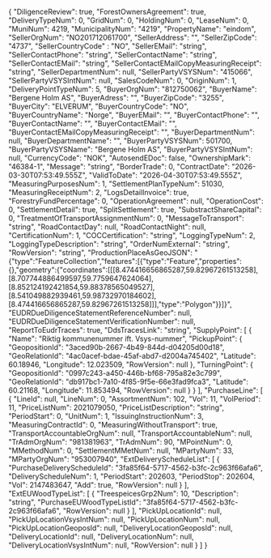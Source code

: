 {
  "DiligenceReview": true,
  "ForestOwnersAgreement": true,
  "DeliveryTypeNum": 0,
  "GridNum": 0,
  "HoldingNum": 0,
  "LeaseNum": 0,
  "MuniNum": 4219,
  "MunicipalityNum": "4219",
  "PropertyName": "eindom",
  "SellerOrgNum": "NO201712061700",
  "SellerAddress": "",
  "SellerZipCode": "4737",
   "SellerCountryCode" : "NO",
  "SellerEMail": "string",
  "SellerContactPhone": "string",
  "SellerContactName": "string",
  "SellerContactEMail": "string",
  "SellerContactEMailCopyMeasuringReceipt": "string",
  "SellerDepartmentNum": null,
  "SellerPartyVSYSNum": "415066",
  "SellerPartyVSYSIntNum": null,
  "SalesCodeNum": 0,
  "OriginNum": 1,
  "DeliveryPointTypeNum": 5,
  "BuyerOrgNum": "812750062",
  "BuyerName": "Bergene Holm AS",
  "BuyerAdress": "",
  "BuyerZipCode": "3255",
  "BuyerCity": "ELVERUM",
  "BuyerCountryCode": "NO",
  "BuyerCountryName": "Norge",
  "BuyerEMail": "",
  "BuyerContactPhone": "",
  "BuyerContactName": "",
  "BuyerContactEMail": "",
  "BuyerContactEMailCopyMeasuringReceipt": "",
  "BuyerDepartmentNum": null,
  "BuyerDepartmentName": "",
  "BuyerPartyVSYSNum": 501700,
  "BuyerPartyVSYSName": "Bergene Holm AS",
  "BuyerPartyVSYSIntNum": null,
  "CurrencyCode": "NOK",
  "AutosendEDoc": false,
  "OwnershipMark": "46384-1",
  "Message": "string",
  "BorderTrade": 0,
  "ContractDate": "2026-03-30T07:53:49.555Z",
  "ValidToDate": "2026-04-30T07:53:49.555Z",
  "MeasuringPurposesNum": 1,
  "SettlementPlanTypeNum": 51030,
  "MeasuringReceiptNum": 2,
  "LogsDetailInvoice": true,
  "ForestryFundPercentage": 0,
  "OperationAgreement": null,
  "OperationCost": 0,
  "SettlementDetail": true,
  "SplitSettlement": true,
  "SubstractShareCapital": 0,
  "TreatmentOfTransportAssignmentNum": 0,
  "MessageToTransport": "string",
  "RoadContactDay": null,
  "RoadContactNight": null,
  "CertificationNum": 1,
  "COCCertification": "string",
  "LoggingTypeNum": 2,
  "LoggingTypeDescription": "string",
  "OrderNumExternal": "string",
  "RowVersion": "string",
  "ProductionPlaceAsGeoJSON": "{\"type\":\"FeatureCollection\",\"features\":[{\"type\":\"Feature\",\"properties\":{},\"geometry\":{\"coordinates\":[[[8.474416656865287,59.82967261513258],[8.707744886499597,59.7759647624064],[8.852124192421854,59.88378565049527],[8.541049882939461,59.98732970184602],[8.474416656865287,59.82967261513258]]],\"type\":\"Polygon\"}}]}",
  "EUDRDueDiligenceStatementReferenceNumber": null,
  "EUDRDueDiligenceStatementVerificationNumber": null,
  "ReportToEudrTraces": true,
  "DdsTracesLink": "string",
    "SupplyPoint": [
      {
        "Name": "Riktig kommunenummer ift. Vsys-nummer",
        "PickupPoint": {
          "GeopositionId": "3aced90b-2667-4b49-844d-d04205d00d18",
          "GeoRelationId": "4ac0acef-bdae-45af-abd7-d2004a745402",
          "Latitude": 60.18946,
          "Longitude": 12.023509,
          "RowVersion": null
        },
        "TurningPoint": {
          "GeopositionId": "0997c243-a450-446b-bf68-795a82e3c799",
          "GeoRelationId": "db917bc1-7a10-4f85-9f5e-66e3fad9fca3",
          "Latitude": 60.21168,
          "Longitude": 11.853494,
          "RowVersion": null
        }
      }
    ],
  "PurchaseLine": [
    {
      "LineId": null,
      "LineNum": 0,
      "AssortmentNum": 102,
      "Vol": 11,
      "VolPeriod": 11,
      "PriceListNum": 2021079050,
      "PriceListDescription": "string",
      "PeriodStart": 0,
      "UnitNum": 1,
      "IssuingInstructionNum": 3,
      "MeasuringContractId": 0,
      "MeasuringWithoutTransport": true,
      "TransportAccountableOrgNum": null,
      "TransportAccountableNum": null,
      "TrAdmOrgNum": "981381963",
      "TrAdmNum": 90,
      "MPointNum": 0,
      "MMethodNum": 0,
      "SettlementMMetNum": null,
      "MPartyNum": 33,
      "MPartyOrgNum": "953007940",
      "ExtDeliveryScheduleList": [
        {
          "PurchaseDeliveryScheduleId": "3fa85f64-5717-4562-b3fc-2c963f66afa6",
          "DeliveryScheduleNum": 1,
          "PeriodStart": 202603,
          "PeriodStop": 202604,
          "Vol": 2147483647,
          "Add": true,
          "RowVersion": null
        }
      ],
      "ExtEUWoodTypeList": [
        {
          "TreespeicesGrp2Num": 10,
          "Description": "string",
          "PurchaseEUWoodTypeListId": "3fa85f64-5717-4562-b3fc-2c963f66afa6",
          "RowVersion": null
        }
      ],
      "PickUpLocationId": null,
      "PickUpLocationVsysIntNum": null,
      "PickUpLocationNum": null,
      "PickUpLocationGeoposId": null,
      "DeliveryLocationGeoposId": null,
      "DeliveryLocationId": null,
      "DeliveryLocationNum": null,
      "DeliveryLocationVsysIntNum": null,
      "RowVersion": null
    }
  ]
}